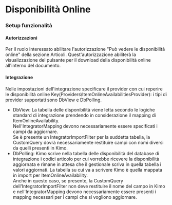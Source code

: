 # Disponibilità Online

### Setup funzionalità

#### Autorizzazioni

Per il ruolo interessato abilitare l'autorizzazione "Può vedere le disponibilità online" della sezione Articoli. Quest'autorizzazione abiliterà la visualizzazione del pulsante per il download della disponibilità online all'interno del documento.

#### Integrazione

Nelle impostazioni dell'integrazione specificare il provider con cui reperire le disponibilità online Key(Providers\ItemOnlineAvailabilitiesProvider): i tipi di provider supportati sono DbView e DbPolling.

* DbView: La tabella delle disponibilità viene letta secondo le logiche standard di integrazione prendendo in considerazione il mapping di ItemOnlineAvailability. \
  Nell'IntegratorMapping devono necessariamente essere specificati i campi da aggiornare. \
  Se è presente un IntegratorImportFilter per la suddetta tabella, la CustomQuery dovrà necessariamente restituire campi con nomi diversi da quelli presenti in Kimo.
* DbPolling: Kimo scrive nella tabella delle disponibilità del database di integrazione i codici articolo per cui vorrebbe ricevere la disponibilità aggiornata e rimane in attesa che il gestionale scriva in quella tabella i valori aggiornati. La tabella su cui va a scrivere Kimo è quella mappata in import per ItemOnlineAvailability. \
  Anche in questo caso, se presente, la CustomQuery dell'IntegratorImportFilter non deve restituire il nome del campo in Kimo e nell'IntegratorMapping devono necessariamente essere presenti i mapping necessari per i campi che si vogliono aggiornare.
